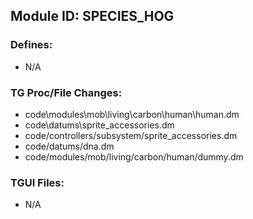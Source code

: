 ## Module ID: SPECIES_HOG


### Defines:

- N/A

### TG Proc/File Changes:

- code\modules\mob\living\carbon\human\human.dm
- code\datums\sprite_accessories.dm
- code/controllers/subsystem/sprite_accessories.dm
- code/datums/dna.dm
- code/modules/mob/living/carbon/human/dummy.dm


### TGUI Files:

- N/A

